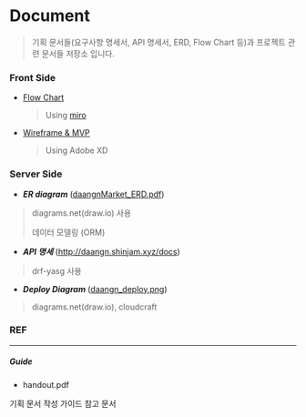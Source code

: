 # Document

> 기획 문서들(요구사항 명세서, API 명세서, ERD, Flow Chart 등)과 프로젝트 관련 문서들 저장소 입니다.



### Front Side

- [Flow Chart](https://github.com/FinalProject-Team4/Documentation/blob/master/FlowChart.md)

  > Using [miro](https://miro.com/app/board/o9J_kurO8uI=/zz)

- [Wireframe & MVP](https://github.com/FinalProject-Team4/Documentation/blob/master/Wireframe.pdf)

  > Using Adobe XD
  
  

### Server Side

- ***ER diagram*** ([daangnMarket_ERD.pdf](https://drive.google.com/file/d/1TvEjF-br9pVrfvFrRG61F4PXCGU7BbIk/view?usp=sharing))

>  diagrams.net(draw.io) 사용
>
> 데이터 모델링 (ORM)

- ***API 명세*** (http://daangn.shinjam.xyz/docs)

> drf-yasg 사용

- ***Deploy Diagram*** ([daangn_deploy.png](https://drive.google.com/open?id=1Sta93ziyRGgQBiWxRz_v1loXBzyekdnT))

> diagrams.net(draw.io), cloudcraft



### REF

---

##### Guide

- handout.pdf

기획 문서 작성 가이드 참고 문서

